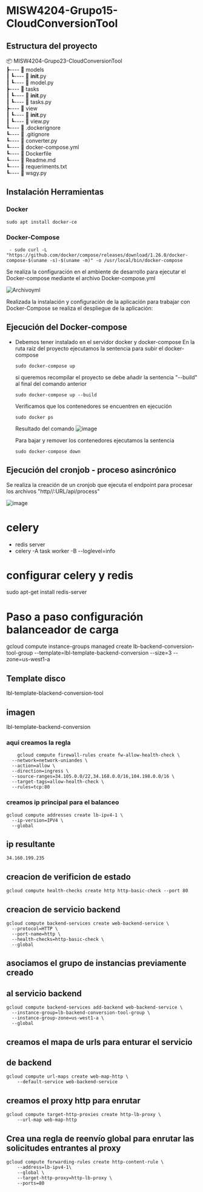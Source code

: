 # MISW4204-Grupo15-CloudConversionTool

## Estructura del proyecto
📦 MISW4204-Grupo23-CloudConversionTool<br>
┣---- 📂 models<br>
┃     ┗---- 📜 __init__.py<br>
┃     ┗---- 📜 model.py<br>
┣---- 📂 tasks<br>
┃     ┗---- 📜 __init__.py<br>
┃     ┗---- 📜 tasks.py<br>
┣---- 📂 view<br>
┃     ┗---- 📜 __init__.py<br>
┃     ┗---- 📜 view.py<br>
┗---- 📜 .dockerignore<br>
┗---- 📜 .gitignore<br>
┗---- 📜 converter.py<br>
┗---- 📜 docker-compose.yml<br>
┗---- 📜 Dockerfile<br>
┗---- 📜 Readme.md<br>
┗---- 📜 requeriments.txt<br>
┗---- 📜 wsgy.py
 
## Instalación Herramientas
### Docker
```shell
sudo apt install docker-ce
```
### Docker-Compose
```shell
 - sudo curl -L "https://github.com/docker/compose/releases/download/1.26.0/docker-compose-$(uname -s)-$(uname -m)" -o /usr/local/bin/docker-compose
```

Se realiza la configuración en el ambiente de desarrollo para ejecutar el Docker-compose mediante el archivo Docker-compose.yml
 
![Archivoyml](https://user-images.githubusercontent.com/98661682/232351674-3d31cd7a-7ff6-464e-9a33-8aefc2b271df.png)

Realizada la instalación y configuración de la aplicación para trabajar con Docker-Compose se realiza el despliegue de la aplicación:

## Ejecución del Docker-compose
- Debemos tener instalado en el servidor docker y docker-compose
En la ruta raíz del proyecto ejecutamos la sentencia para subir el docker-compose
    ```shell
    sudo docker-compose up 
    ```
    si queremos recompilar el proyecto se debe añadir la sentencia "--build" al final del comando anterior
    ```shell
    sudo docker-compose up --build
    ```
    Verificamos que los contenedores se encuentren en ejecución
    ```shell
    sudo docker ps
    ```    
    Resultado del comando
![image](https://user-images.githubusercontent.com/98661682/232354266-512b0316-f0ca-4152-9492-f76367be8837.png)
    
    Para bajar y remover los contenedores ejecutamos la sentencia
    ```shell
    sudo docker-compose down  
    ```

## Ejecución del cronjob - proceso asincrónico
Se realiza la creación de un cronjob que ejecuta el endpoint para procesar los archivos "http//:URL/api/process"

![image](https://user-images.githubusercontent.com/98661682/232353520-ea4c530c-8177-47a4-b819-46d611e6ba05.png)



# celery

- redis server
- celery -A task worker -B --loglevel=info

# configurar celery y redis
sudo apt-get install redis-server


# Paso a paso configuración balanceador de carga
gcloud compute instance-groups managed create lb-backend-conversion-tool-group --template=lbl-template-backend-conversion --size=3 --zone=us-west1-a


## Template disco
lbl-template-blackend-conversion-tool

## imagen
lbl-template-backend-conversion

### aqui creamos la regla

 ```shell
     gcloud compute firewall-rules create fw-allow-health-check \
   --network=network-uniandes \
   --action=allow \
   --direction=ingress \
   --source-ranges=34.105.0.0/22,34.168.0.0/16,104.198.0.0/16 \
   --target-tags=allow-health-check \
   --rules=tcp:80
 ```



### creamos ip principal para el balanceo
  ```shell
  gcloud compute addresses create lb-ipv4-1 \
    --ip-version=IPV4 \
    --global
  ```

## ip resultante
```shell
34.160.199.235 
```
## creacion de verificion de estado
```shell
gcloud compute health-checks create http http-basic-check --port 80
```

## creacion de servicio backend
```shell
gcloud compute backend-services create web-backend-service \
  --protocol=HTTP \
  --port-name=http \
  --health-checks=http-basic-check \
  --global
```  

## asociamos el grupo de instancias previamente creado
## al servicio backend
```shell
gcloud compute backend-services add-backend web-backend-service \
  --instance-group=lb-backend-conversion-tool-group \
  --instance-group-zone=us-west1-a \
  --global
```    


## creamos el mapa de urls para enturar el servicio 
## de backend
```shell
gcloud compute url-maps create web-map-http \
    --default-service web-backend-service
```    

## creamos el proxy http para enrutar 
```shell
gcloud compute target-http-proxies create http-lb-proxy \
    --url-map web-map-http
```     

## Crea una regla de reenvío global para enrutar las solicitudes entrantes al proxy
```shell
gcloud compute forwarding-rules create http-content-rule \
    --address=lb-ipv4-1\
    --global \
    --target-http-proxy=http-lb-proxy \
    --ports=80
``` 
